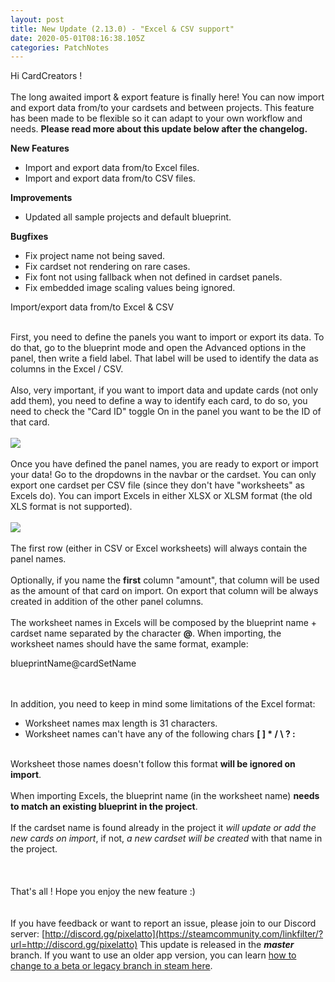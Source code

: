 ```yaml
---
layout: post
title: New Update (2.13.0) - "Excel & CSV support"
date: 2020-05-01T08:16:38.105Z
categories: PatchNotes
---
```

Hi CardCreators !\
\
The long awaited import & export feature is finally here! You can now import and export data from/to your cardsets and between projects. This feature has been made to be flexible so it can adapt to your own workflow and needs. **Please read more about this update below after the changelog.**

**New Features**

* Import and export data from/to Excel files.
* Import and export data from/to CSV files.

**Improvements**

* Updated all sample projects and default blueprint.

**Bugfixes**

* Fix project name not being saved.
* Fix cardset not rendering on rare cases.
* Fix font not using fallback when not defined in cardset panels.
* Fix embedded image scaling values being ignored.

Import/export data from/to Excel & CSV

\
First, you need to define the panels you want to import or export its data. To do that, go to the blueprint mode and open the Advanced options in the panel, then write a field label. That label will be used to identify the data as columns in the Excel / CSV.\
\
Also, very important, if you want to import data and update cards (not only add them), you need to define a way to identify each card, to do so, you need to check the "Card ID" toggle On in the panel you want to be the ID of that card.\
\
![](https://cdn.cloudflare.steamstatic.com/steamcommunity/public/images/clans/28448748/b214491af6d8a4624b31a3dfd094d4fe833bdec0.png)\
\
Once you have defined the panel names, you are ready to export or import your data! Go to the dropdowns in the navbar or the cardset. You can only export one cardset per CSV file (since they don't have "worksheets" as Excels do). You can import Excels in either XLSX or XLSM format (the old XLS format is not supported).\
\
![](https://cdn.cloudflare.steamstatic.com/steamcommunity/public/images/clans/28448748/0894a35c391feff5be6bd40e5c33bffc4de01640.png)\
\
The first row (either in CSV or Excel worksheets) will always contain the panel names.\
\
Optionally, if you name the **first** column "amount", that column will be used as the amount of that card on import. On export that column will be always created in addition of the other panel columns.\
\
The worksheet names in Excels will be composed by the blueprint name + cardset name separated by the character **@**. When importing, the worksheet names should have the same format, example:

blueprintName@cardSetName

\
\
In addition, you need to keep in mind some limitations of the Excel format:

* Worksheet names max length is 31 characters.
* Worksheet names can't have any of the following chars **\[ ] * / \ ? :**

\
Worksheet those names doesn't follow this format **will be ignored on import**.\
\
When importing Excels, the blueprint name (in the worksheet name) **needs to match an existing blueprint in the project**.\
\
If the cardset name is found already in the project it *will update or add the new cards on import*, if not, *a new cardset will be created* with that name in the project.\
\
\
\
That's all ! Hope you enjoy the new feature :)\
\
\
If you have feedback or want to report an issue, please join to our Discord server: [http://discord.gg/pixelatto](https://steamcommunity.com/linkfilter/?url=http://discord.gg/pixelatto)
This update is released in the ***master*** branch. If you want to use an older app version, you can learn [how to change to a beta or legacy branch in steam here](https://steamcommunity.com/linkfilter/?url=https://steamcommunity.com/sharedfiles/filedetails/?id=1129108624).